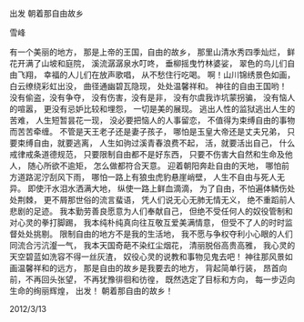 出发 朝着那自由故乡

雪峰


有一个美丽的地方，
那是上帝的王国，自由的故乡，
那里山清水秀四季灿烂，
鲜花开满了山坡和庭院，
溪流潺潺泉水叮咚，
垂柳摇曳竹林婆娑，
翠色的鸟儿们自由飞翔，
幸福的人儿们在放声歌唱，
从不愁住行吃喝。
啊！山川锦绣景色如画，
白云缭绕彩虹出没，
曲径通幽碧瓦隐现，
处处温馨祥和。
神往的自由王国哟！
没有偷盗，没有争夺，
没有伤害，没有是非，
没有尔虞我诈坑蒙拐骗，
没有恼人的喧嚣，
更没有忌妒比较和埋怨，
一切是美的展现。
逃出人性的监狱逃出人生的苦难，
人生短暂昙花一现，
没必要把恼人的人事留恋，
不值得为束缚自由的事物而苦苦牵缠。
不管是天王老子还是妻子孩子，
哪怕是玉皇大帝还是丈夫兄弟，
只要束缚自由，就要逃离，
人生如驹过溪青春浪费不起，
活，就要活出自己，
什么戒律戒条道德规范，
只要限制自由都不是好东西，
只要不伤害大自然和生命及他人，
随心所欲不逾矩，
怎么做都符合天意。
迎着朝阳奔赴自由的天地，
哪怕前方道路泥泞刮风下雨，
哪怕一路上有狼虫虎豹悬崖峭壁，
人生不自由与死人无异。
即使汗水泪水洒满大地，
纵使一路上鲜血滴滴，
为了自由，不怕遍体鳞伤处处荆棘，
更不屑那世俗的流言蜚语，
凭人们说无心无肺无情无义，
绝不重蹈前人悲剧的足迹。
我本勤劳善良愿意为人们奉献自己，
但绝不受任何人的奴役管制和对心灵的拳打脚踢，
我本纯朴纯真向往互敬互爱美满情意，
但受不了人的时时监督处处挑剔。
限制自由的地方不是我的生活地，
我不愿与争权夺利小心眼的人们同流合污沆瀣一气，
我本天国奇葩不染红尘烟花，
清丽脱俗高贵高雅，
我心灵的天空碧蓝如洗容不得一丝灰渣，
奴役心灵的说教和事物见鬼去吧！
神往那风景如画温馨祥和的远方，
那是自由的故乡是我要去的地方，
背起简单行装，
昂首向前，不再回头张望，
不再犹豫徘徊和彷徨，
既然选定了目标和方向，
每一步迈向生命的绚丽辉煌，
出发！
朝着那自由的故乡！

2012/3/13



